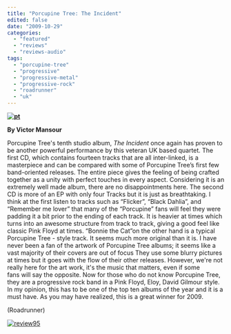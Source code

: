```yaml
---
title: "Porcupine Tree: The Incident"
edited: false
date: "2009-10-29"
categories:
  - "featured"
  - "reviews"
  - "reviews-audio"
tags:
  - "porcupine-tree"
  - "progressive"
  - "progressive-metal"
  - "progressive-rock"
  - "roadrunner"
  - "uk"
---
```


**[![pt](http://www.hellbound.ca/wp-content/uploads/2009/10/pt-300x300.jpg "pt")](http://www.hellbound.ca/wp-content/uploads/2009/10/pt.jpg)**

**By Victor Mansour**

Porcupine Tree's tenth studio album, _The Incident_ once again has proven to be another powerful performance by this veteran UK based quartet. The first CD, which contains fourteen tracks that are all inter-linked, is a masterpiece and can be compared with some of Porcupine Tree’s first few band-oriented releases. The entire piece gives the feeling of being crafted together as a unity with perfect touches in every aspect. Considering it is an extremely well made album, there are no disappointments here. The second CD is more of an EP with only four Tracks but it is just as breathtaking. I think at the first listen to tracks such as “Flicker”, “Black Dahlia”, and “Remember me lover” that many of the “Porcupine” fans will feel they were padding it a bit prior to the ending of each track. It is heavier at times which turns into an awesome structure from track to track, giving a good feel like classic Pink Floyd at times. “Bonnie the Cat”on the other hand is a typical Porcupine Tree - style track. It seems much more original than it is. I have never been a fan of the artwork of Porcupine Tree albums; it seems like a vast majority of their covers are out of focus They use some blurry pictures at times but it goes with the flow of their other releases. However, we're not really here for the art work, it's the music that matters, even if some fans will say the opposite. Now for those who do not know Porcupine Tree, they are a progressive rock band in a Pink Floyd, Eloy, David Gilmour style. In my opinion, this has to be one of the top ten albums of the year and it is a must have. As you may have realized, this is a great winner for 2009.

(Roadrunner)

[![review95](http://www.hellbound.ca/wp-content/uploads/2009/07/review951.png "review95")](http://www.hellbound.ca/wp-content/uploads/2009/07/review951.png)
